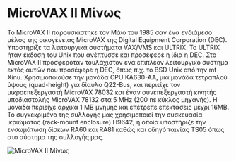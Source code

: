 # MicroVAX II Μίνως

Το MicroVAX II παρουσιάστηκε τον Μάιο του 1985 σαν ένα ενδιάμεσο μέλος της οικογένειας MicroVAX της Digital Equipment Corporation (DEC). Υποστήριζε τα λειτουργικά συστήματα VAX/VMS και ULTRIX. Το ULTRIX ήταν έκδοση του Unix που ανέπτυσσε και προσέφερε η ίδια η DEC. Στο MicroVAX II προσφερόταν τουλάχιστον ένα επιπλέον λειτουργικό σύστημα εκτός αυτών που προσέφερε η DEC, όπως π.χ. το BSD Unix από την mt Xinu. Χρησιμοποιούσε την μονάδα CPU KA630-AA, μια μονάδα τετραπλού ύψους (quad-height) για δίαυλο Q22-Bus, και περιείχε τον μικροεπεξεργαστή MicroVAX 78032 και έναν συνεπεξεργαστή κινητής υποδιαστολής MicroVAX 78132 στα 5 MHz (200 ns κύκλος μηχανής). Η μονάδα περιείχε αρχικά 1 MB μνήμης και επέτρεπε επεκτάσεις μέχρι 16MB. 
Το συγκεκριμένο της συλλογής μας χρησιμοποιεί την συσκευασία ικριώματος (rack-mount enclosure) H9642, η οποία υποστήριζε την ενσωμάτωση δίσκων RA60 και RA81 καθώς και οδηγό ταινίας TS05 όπως στο σύστημα της συλλογής μας.

![MicroVAX II Μίνως](../assets/images/microvax-2-minos-a.jpg)
